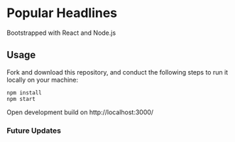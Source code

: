 # Popular Headlines
Bootstrapped with React and Node.js

## Usage
Fork and download this repository, and conduct the following steps to run it locally on your machine:

```
npm install
npm start
```

Open development build on http://localhost:3000/

### Future Updates
